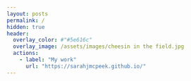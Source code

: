 ```yaml
---
layout: posts
permalink: /
hidden: true
header:
  overlay_color: #"#5e616c"
  overlay_image: /assets/images/cheesin in the field.jpg
  actions:
    - label: "My work"
      url: "https://sarahjmcpeek.github.io/"
---
```

